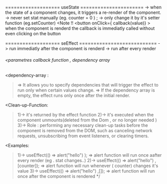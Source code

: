 =================== useState ======================
-> when the state of a component changes, it triggers a re-render of the component.
-> never set stat manually (eg. counter = 0 ) ;
-> only change it by it's setter function (eg.setCounter)
<Note !!
<button onClick={ callback(value)} ></button>
when the component is renderd the callback is immediatly called
without even clicking on the button

=================== seEffect ===========================
-> run immediatly after the component is renderd
-> run after every render

###### <parametres callback function , dependency array

<dependency-array :

> => It allows you to specify dependencies that will trigger the effect to run only when certain values change.
> => If the dependency array is empty, the effect runs only once after the initial render.

<Clean-up-Function:

> 1)-> it's returned by the effect function
> 2)-> it's executed when the component unmounts(deleted from the Dom , or no longer needed )
> 3)-> Role : performing any necessary clean-up tasks before the component is removed from the DOM, such as canceling network requests, unsubscribing from event listeners, or clearing timers.

<Examples:

> 1)-> useEffect(() => alert("hello") );
> => alert function will run once aafter every render (eg . stat changes..)
> 2)-> useEffect(() => alert("hello") ,[counter]);
> => alert function will run whenever ( counter) changes it's value
> 3)-> useEffect(() => alert("hello") ,[]);
> => alert function will run once after the component is rendered
> \*/
